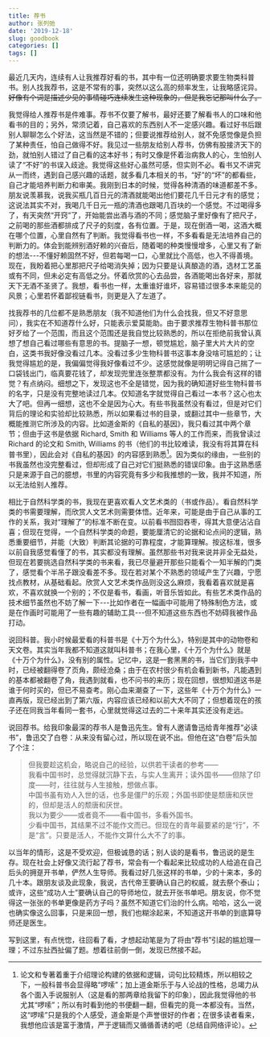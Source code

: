 ```yaml
---
title: 荐书
author: 张列弛
date: '2019-12-18'
slug: goodbook
categories: []
tags: []
---
```

最近几天内，连续有人让我推荐好看的书，其中有一位还明确要求要生物类科普书。别人找我荐书，这是不常有的事，突然以这么高的频率发生，让我略感诧异。~~好像有个词是描述少见的事情碰巧连续发生这种现象的，但是我忘记那叫什么了。~~   

我觉得给人推荐书是件难事。荐书不仅要了解书，最好还要了解看书人的口味和他看书的目的；另外，常须记着，自己喜欢的东西别人不一定感兴趣。看过好书后跟别人聊聊怎么个好法，这当然是不错的；但要说推荐给别人，就不免感觉像是负担了某种责任，怕自己做得不好。我见过一些朋友给别人荐书，仿佛有股接济天下的劲，就怕别人错过了自己看的这本好书；有时又像是怀着治病救人的心，生怕别人读了“不好”的书误入歧途。我觉得这些好心虽然可感，但实则不必。看书又不讲究从一而终，遇到自己感兴趣的话题，就多看几本相关的书，“好”的“坏”的都看些，自己才能培养判断力和审美。我刚到日本的时候，觉得各种清酒的味道都差不多。朋友说羡慕我，说我买瓶几百日元的清酒就能喝出他们要花几千日元才有的感觉；这说法其实不对，我喝几千日元一瓶的清酒也跟喝几百块的一个感觉。不过喝得多了，有天突然“开窍”了，开始能尝出酒与酒的不同；感觉脑子里好像有了把尺子，之前喝的那些酒都排成了尺子的刻度，各有位置。于是，现在倒酒一喝，这酒大概在哪个位置，心里自然有了判断。我觉得看书也一样，不多看看是无法培养自己的判断力的。体会到能辨别酒好赖的兴奋后，随着喝的种类慢慢增多，心里又有了新的想法---不懂好赖固然不好，但若每喝一口，心里就比个高低，也入不得善境。现在，我盼着把心里那把尺子给喝消失掉；因为只要是认真酿造的酒，选材工艺虽或有不同，但未必定有高低之分。怀着欣赏的心去品尝，各酒能喝出各好来，那就天下无酒不圣贤了。我想，看书也一样，太重谁好谁坏，容易错过很多本来能见的风景；心里若怀着鄙视链看书，则更是入了左道了。       

找我荐书的几位都不是熟悉朋友（我不知道他们为什么会找我，但又不好意思问），我实在不知道荐什么好，只能表示爱莫能助。由于要求推荐生物科普书那位好歹给了一个范围，而且这个范围还是我自觉比较熟悉的，所以在拒绝前我曾认真想了想自己看过哪些有意思的书。提脑子一想，顿觉尴尬，脑子里大片大片的空白，这类书我好像没看过几本。没看过多少生物科普书这事本身没啥可尴尬的；让我觉得尴尬的是，我偏偏觉得我好像看过不少。这感觉就像是明明记得自己揣了一口袋钱出门，临真要花钱了，却发现兜里连张整票都没有。为什么我会有这样的错觉？有点纳闷。细想之下，发现这也不全是错觉，因为我的确知道好些生物科普书的名字，只是没有完整地读过几本。仅知道名字就觉得自己看过一本书？这心也太大了吧。但再一细想，这也不全是因为心大。有些书我虽然没有看过，但是对它们背后的理论和实验却比较熟悉，所以如果看过书的目录，或翻过其中一些章节，大概能推测它所涉及的内容。比如道金斯的《自私的基因》，我只看过其中两个章节；但由于这书是依据 Richard, Smith 和 Williams 等人的工作而来，而我曾读过 Richard 的论文和 Smith, Williams 的书（他们的书比较难读，我没有将其算在科普书里），因此会对《自私的基因》的内容感到熟悉[^1]。因为类似的缘由，一些别的书我虽然也没完整看过，但却形成了自己对它们挺熟悉的错误印象。由于这熟悉感只是来源于自己的臆想，书里的内容究竟有多少和我推想的一致，我并不知道，所以无法给别人推荐。      

相比于自然科学类的书，我现在更喜欢看人文艺术类的（书或作品）。看自然科学类的书需要理解，而欣赏人文艺术则需要体悟。近年来，可能是由于自己从事的工作的关系，我对“理解了”的标准不断在变。以前看书囫囵吞枣，得其大意便沾沾自喜；但现在觉得，一个自然科学类的命题，要能厘清它的论据和论点间的逻辑，熟悉重要细节，并能（大致）判断其论据的可靠程度，才能算理解。按这标准，很多以前自我感觉看懂了的书，其实都没有理解。虽然那些书对我来说并非全无益处，但现在若要挑选自然科学类的书来看，我已尽量避开那些只能看个一知半解的门类了，感觉看个半吊子跟没看差不多。现在若对某个不熟悉的领域产生了兴趣，宁愿找点教材，从基础看起。欣赏人文艺术类作品则没这么麻烦，我看着喜欢就是喜欢，不喜欢就换一个别的；不仅是看书，看画，听音乐皆如此。有些艺术类作品的技术细节虽然也不妨了解一下---比如作者在一幅画中可能用了特殊制色方法，或是在作画时可能用了一些有趣的辅助工具---但不知道这些东西也不妨碍我被作品打动。   

说回科普。我小时候最爱看的科普书是《十万个为什么》，特别是其中的动物卷和天文卷。其实当年我都不知道这就叫科普书；在我心里，《十万个为什么》就是《十万个为什么》，没有别的属性。记忆中，这是一套黑黑的书，当它们到我手中时，已经被翻得卷了页角，颇经沧桑；由于在农村很少有机会看到新书，凡能遇到的基本都被翻卷了角，我遇到就看，也不问书的来历；现在回想，很想知道这书是谁于何时买的，但已不易查考。刚心血来潮查了一下，这些年《十万个为什么》一直再版，现已经出到了第六版，内容应该已经和以前大大不同了；但想着现在的孩子还在同我当年看同一套书，心里就觉得这过去的二十来年其实还没有走远。   

说回荐书。给我印象最深的荐书人是鲁迅先生。曾有人邀请鲁迅给青年推荐“必读书”，鲁迅交了白卷：从来没有留心过，所以现在说不出。但他在这“白卷”后头加了个注：

> 但我要趁这机会，略说自己的经验，以供若干读者的参考——  
我看中国书时，总觉得就沉静下去，与实人生离开；读外国书——但除了印度——时，往往就与人生接触，想做点事。  
中国书虽有劝人入世的话，也多是僵尸的乐观；外国书即使是颓唐和厌世的，但却是活人的颓唐和厌世。  
我以为要少——或者竟不——看中国书，多看外国书。  
少看中国书，其结果不过不能作文而已。但现在的青年最要紧的是“行”，不是“言”。只要是活人，不能作文算什么大不了的事。   

以当年的情形，这是不受欢迎，但极诚恳的话；别人谈的是看书，鲁迅说的是生存。现在社会上好像又流行起了荐书，常会有一个看起来比较成功的人给追在自己后头的拥趸开书单，俨然人生导师。我看过好几张这样的书单，少的十来本，多的几十本。跟朋友谈及此现象，我说，古代帝王要确认自己的权威，就去祭个泰山；或许，这些“成功人士”要确认自己的导师地位，就去开张书单吧。朋友说，你不觉得这一张张的书单更像是药方子吗？虽然不知道它们治的什么病。哈哈，这么一说也确实像这么回事，只是来回一想，我们也糊涂起来，不知道这开书单的到底算导师还是医生。     


写到这里，有点恍惚，往回看了看，才想起动笔是为了将由“荐书”引起的尴尬理一理；不过东扯西扯偏了题。想着往前倒一倒，发现已然接不起。   








[^1]: 论文和专著着重于介绍理论构建的依据和逻辑，词句比较精炼，所以相较之下，一般科普书会显得略“啰嗦”；加上道金斯乐于与人论战的性格，总竭力从各个面入手说服别人（这是看的那两章给我留下的印象），因此我觉得他的书尤其“啰嗦”；所以有时看到他的书便翻一翻，但看完的竟一本都没有。当然，这“啰嗦”只是我的个人感受，道金斯是个声誉很好的作者；在很多读者看来，我想他应该是富于激情，严于逻辑而又循循善诱的吧（总结自网络评论）。  








